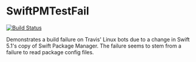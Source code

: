 # SwiftPMTestFail

[![Build Status](https://travis-ci.org/CodaFi/SwiftPMTestFail.svg?branch=master)](https://travis-ci.org/CodaFi/SwiftPMTestFail)

Demonstrates a build failure on Travis' Linux bots due to a change in Swift
5.1's copy of Swift Package Manager.  The failure seems to stem from a failure
to read package config files.

